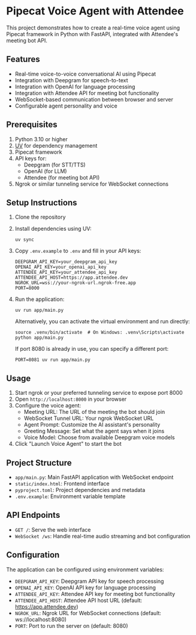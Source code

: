 # Pipecat Voice Agent with Attendee

This project demonstrates how to create a real-time voice agent using Pipecat framework in Python with FastAPI, integrated with Attendee's meeting bot API.

## Features

- Real-time voice-to-voice conversational AI using Pipecat
- Integration with Deepgram for speech-to-text
- Integration with OpenAI for language processing
- Integration with Attendee API for meeting bot functionality
- WebSocket-based communication between browser and server
- Configurable agent personality and voice

## Prerequisites

1. Python 3.10 or higher
2. [UV](https://github.com/astral-sh/uv) for dependency management
3. Pipecat framework
4. API keys for:
   - Deepgram (for STT/TTS)
   - OpenAI (for LLM)
   - Attendee (for meeting bot API)
5. Ngrok or similar tunneling service for WebSocket connections

## Setup Instructions

1. Clone the repository
2. Install dependencies using UV:
   ```
   uv sync
   ```
3. Copy `.env.example` to `.env` and fill in your API keys:
   ```
   DEEPGRAM_API_KEY=your_deepgram_api_key
   OPENAI_API_KEY=your_openai_api_key
   ATTENDEE_API_KEY=your_attendee_api_key
   ATTENDEE_API_HOST=https://app.attendee.dev
   NGROK_URL=wss://your-ngrok-url.ngrok-free.app
   PORT=8000
   ```
4. Run the application:
   ```
   uv run app/main.py
   ```
   
   Alternatively, you can activate the virtual environment and run directly:
   ```
   source .venv/bin/activate  # On Windows: .venv\Scripts\activate
   python app/main.py
   ```
   
   If port 8080 is already in use, you can specify a different port:
   ```
   PORT=8081 uv run app/main.py
   ```

## Usage

1. Start ngrok or your preferred tunneling service to expose port 8000
2. Open `http://localhost:8000` in your browser
3. Configure the voice agent:
   - Meeting URL: The URL of the meeting the bot should join
   - WebSocket Tunnel URL: Your ngrok WebSocket URL
   - Agent Prompt: Customize the AI assistant's personality
   - Greeting Message: Set what the agent says when it joins
   - Voice Model: Choose from available Deepgram voice models
4. Click "Launch Voice Agent" to start the bot

## Project Structure

- `app/main.py`: Main FastAPI application with WebSocket endpoint
- `static/index.html`: Frontend interface
- `pyproject.toml`: Project dependencies and metadata
- `.env.example`: Environment variable template

## API Endpoints

- `GET /`: Serve the web interface
- `WebSocket /ws`: Handle real-time audio streaming and bot configuration

## Configuration

The application can be configured using environment variables:

- `DEEPGRAM_API_KEY`: Deepgram API key for speech processing
- `OPENAI_API_KEY`: OpenAI API key for language processing
- `ATTENDEE_API_KEY`: Attendee API key for meeting bot functionality
- `ATTENDEE_API_HOST`: Attendee API host URL (default: https://app.attendee.dev)
- `NGROK_URL`: Ngrok URL for WebSocket connections (default: ws://localhost:8080)
- `PORT`: Port to run the server on (default: 8080)
